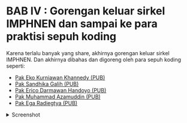 # BAB IV : Gorengan keluar sirkel IMPHNEN dan sampai ke para praktisi sepuh koding

Karena terlalu banyak yang share, akhirnya gorengan keluar sirkel IMPHNEN. Dan akhirnya dibahas dan digoreng oleh para sepuh koding seperti:

- [Pak Eko Kurniawan Khannedy (PUB)](https://www.facebook.com/khannedy/posts/10230886121114038)
- [Pak Sandhika Galih (PUB)](https://www.facebook.com/reel/3697512123897044)
- [Pak Erico Darmawan Handoyo (PUB)](https://www.facebook.com/erico.darmawan.h/posts/10231236276108306)
- [Pak Muhammad Azamuddin (PUB)](https://www.facebook.com/script.holic/posts/7738703162889536)
- [Pak Ega Radiegtya (PUB)](https://www.facebook.com/ega.radiegtya/posts/10226429400422950)

<details>
    <summary>Screenshot</summary>

Screenshot Pak Eko Kurniawan K.

![](./assets/images/4-1.png)

Video Pak Sandhika Galih ([Klik disini](./assets/videos/4-2.mp4))

Screenshot Pak Erico Darmawan Handoyo

![](./assets/images/4-3.png)

Screenshot Pak Muhammad Azamuddin

![](./assets/images/4-4.png)

Screenshot Pak Ega Radiegtya

![](./assets/images/4-5.png)
</details>